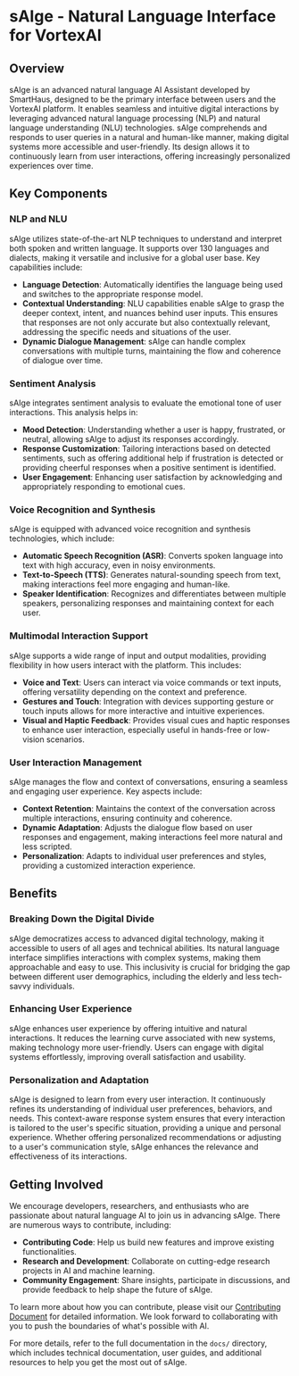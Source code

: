 # sAIge - Natural Language Interface for VortexAI

## Overview
sAIge is an advanced natural language AI Assistant developed by SmartHaus, designed to be the primary interface between users and the VortexAI platform. It enables seamless and intuitive digital interactions by leveraging advanced natural language processing (NLP) and natural language understanding (NLU) technologies. sAIge comprehends and responds to user queries in a natural and human-like manner, making digital systems more accessible and user-friendly. Its design allows it to continuously learn from user interactions, offering increasingly personalized experiences over time.

## Key Components

### NLP and NLU
sAIge utilizes state-of-the-art NLP techniques to understand and interpret both spoken and written language. It supports over 130 languages and dialects, making it versatile and inclusive for a global user base. Key capabilities include:

- **Language Detection**: Automatically identifies the language being used and switches to the appropriate response model.
- **Contextual Understanding**: NLU capabilities enable sAIge to grasp the deeper context, intent, and nuances behind user inputs. This ensures that responses are not only accurate but also contextually relevant, addressing the specific needs and situations of the user.
- **Dynamic Dialogue Management**: sAIge can handle complex conversations with multiple turns, maintaining the flow and coherence of dialogue over time.

### Sentiment Analysis
sAIge integrates sentiment analysis to evaluate the emotional tone of user interactions. This analysis helps in:

- **Mood Detection**: Understanding whether a user is happy, frustrated, or neutral, allowing sAIge to adjust its responses accordingly.
- **Response Customization**: Tailoring interactions based on detected sentiments, such as offering additional help if frustration is detected or providing cheerful responses when a positive sentiment is identified.
- **User Engagement**: Enhancing user satisfaction by acknowledging and appropriately responding to emotional cues.

### Voice Recognition and Synthesis
sAIge is equipped with advanced voice recognition and synthesis technologies, which include:

- **Automatic Speech Recognition (ASR)**: Converts spoken language into text with high accuracy, even in noisy environments.
- **Text-to-Speech (TTS)**: Generates natural-sounding speech from text, making interactions feel more engaging and human-like.
- **Speaker Identification**: Recognizes and differentiates between multiple speakers, personalizing responses and maintaining context for each user.

### Multimodal Interaction Support
sAIge supports a wide range of input and output modalities, providing flexibility in how users interact with the platform. This includes:

- **Voice and Text**: Users can interact via voice commands or text inputs, offering versatility depending on the context and preference.
- **Gestures and Touch**: Integration with devices supporting gesture or touch inputs allows for more interactive and intuitive experiences.
- **Visual and Haptic Feedback**: Provides visual cues and haptic responses to enhance user interaction, especially useful in hands-free or low-vision scenarios.

### User Interaction Management
sAIge manages the flow and context of conversations, ensuring a seamless and engaging user experience. Key aspects include:

- **Context Retention**: Maintains the context of the conversation across multiple interactions, ensuring continuity and coherence.
- **Dynamic Adaptation**: Adjusts the dialogue flow based on user responses and engagement, making interactions feel more natural and less scripted.
- **Personalization**: Adapts to individual user preferences and styles, providing a customized interaction experience.

## Benefits

### Breaking Down the Digital Divide
sAIge democratizes access to advanced digital technology, making it accessible to users of all ages and technical abilities. Its natural language interface simplifies interactions with complex systems, making them approachable and easy to use. This inclusivity is crucial for bridging the gap between different user demographics, including the elderly and less tech-savvy individuals.

### Enhancing User Experience
sAIge enhances user experience by offering intuitive and natural interactions. It reduces the learning curve associated with new systems, making technology more user-friendly. Users can engage with digital systems effortlessly, improving overall satisfaction and usability.

### Personalization and Adaptation
sAIge is designed to learn from every user interaction. It continuously refines its understanding of individual user preferences, behaviors, and needs. This context-aware response system ensures that every interaction is tailored to the user's specific situation, providing a unique and personal experience. Whether offering personalized recommendations or adjusting to a user's communication style, sAIge enhances the relevance and effectiveness of its interactions.

## Getting Involved
We encourage developers, researchers, and enthusiasts who are passionate about natural language AI to join us in advancing sAIge. There are numerous ways to contribute, including:

- **Contributing Code**: Help us build new features and improve existing functionalities.
- **Research and Development**: Collaborate on cutting-edge research projects in AI and machine learning.
- **Community Engagement**: Share insights, participate in discussions, and provide feedback to help shape the future of sAIge.

To learn more about how you can contribute, please visit our [Contributing Document](#) for detailed information. We look forward to collaborating with you to push the boundaries of what's possible with AI.

For more details, refer to the full documentation in the `docs/` directory, which includes technical documentation, user guides, and additional resources to help you get the most out of sAIge.
